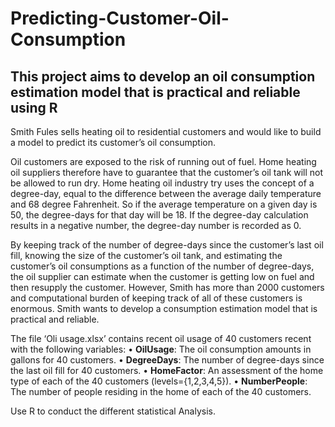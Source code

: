 # Predicting-Customer-Oil-Consumption
## This project aims to develop an oil consumption estimation model that is practical and reliable using R

Smith Fules sells heating oil to residential customers and would like to build a model to predict its customer’s oil consumption.

Oil customers are exposed to the risk of running out of fuel. Home heating oil suppliers therefore have to guarantee that the customer’s oil tank will not be allowed to run dry. Home heating oil industry try uses the concept of a degree-day, equal to the difference between the average daily temperature and 68 degree Fahrenheit. So if the average temperature on a given day is 50, the degree-days for that day will be 18. If the degree-day calculation results in a negative number, the degree-day number is recorded as 0.

By keeping track of the number of degree-days since the customer’s last oil fill, knowing the size of the customer’s oil tank, and estimating the customer’s oil consumptions as a function of the number of degree-days, the oil supplier can estimate when the customer is getting low on fuel and then resupply the customer. However, Smith has more than 2000 customers and computational burden of keeping track of all of these customers is enormous.
Smith wants to develop a consumption estimation model that is practical and reliable.

The file ‘Oli usage.xlsx’ contains recent oil usage of 40 customers recent with the following variables:
•	**OilUsage**: The oil consumption amounts in gallons for 40 customers.
•	**DegreeDays**: The number of degree-days since the last oil fill for 40 customers.
•	**HomeFactor**: An assessment of the home type of each of the 40 customers (levels={1,2,3,4,5}).
•	**NumberPeople**: The number of people residing in the home of each of the 40 customers.
 
Use R to conduct the different statistical Analysis.
